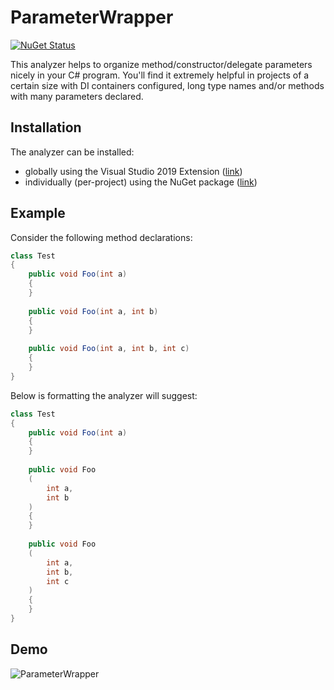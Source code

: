 # ParameterWrapper
[![NuGet Status](https://img.shields.io/nuget/v/CodeAnalysis.ParameterWrapper)](https://www.nuget.org/packages/CodeAnalysis.ParameterWrapper/)

This analyzer helps to organize method/constructor/delegate parameters nicely in your C# program. 
You'll find it extremely helpful in projects of a certain size with DI containers configured, long type names and/or methods with many parameters declared.

## Installation

The analyzer can be installed:
- globally using the Visual Studio 2019 Extension ([link](https://marketplace.visualstudio.com/items?itemName=AndreyChechel.ParameterWrapper))
- individually (per-project) using the NuGet package ([link](https://www.nuget.org/packages/CodeAnalysis.ParameterWrapper/))

## Example

Consider the following method declarations:

```cs
class Test
{   
    public void Foo(int a)
    {
    }
    
    public void Foo(int a, int b)
    {
    }
    
    public void Foo(int a, int b, int c)
    {
    }
}
```

Below is formatting the analyzer will suggest:

```cs
class Test
{   
    public void Foo(int a)
    {
    }
    
    public void Foo
    (
        int a,
        int b
    )
    {
    }
    
    public void Foo
    (
        int a,
        int b,
        int c
    )
    {
    }
}
```

## Demo

![ParameterWrapper](https://user-images.githubusercontent.com/16582701/101297384-d1423300-3839-11eb-8ad3-48a4354dfad2.gif)
